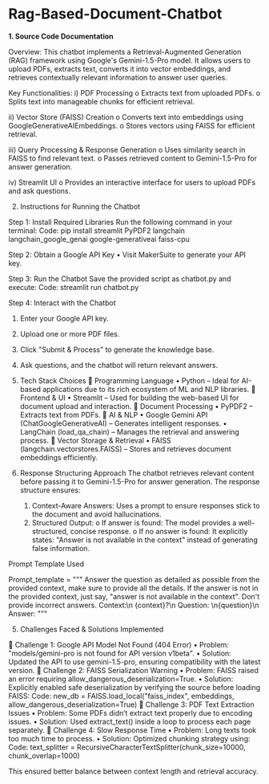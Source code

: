 # Rag-Based-Document-Chatbot

**1. Source Code Documentation**

Overview: 
This chatbot implements a Retrieval-Augmented Generation (RAG) framework using Google's Gemini-1.5-Pro model. It allows users to upload PDFs, extracts text, converts it into vector embeddings, and retrieves contextually relevant information to answer user queries.

Key Functionalities:
i)	PDF Processing
  o	Extracts text from uploaded PDFs.
  o	Splits text into manageable chunks for efficient retrieval.

ii) Vector Store (FAISS) Creation
  o	Converts text into embeddings using GoogleGenerativeAIEmbeddings.
  o	Stores vectors using FAISS for efficient retrieval.

iii) Query Processing & Response Generation
  o	Uses similarity search in FAISS to find relevant text.
  o	Passes retrieved content to Gemini-1.5-Pro for answer generation.

iv) Streamlit UI
  o	Provides an interactive interface for users to upload PDFs and ask questions.

2. Instructions for Running the Chatbot

Step 1: Install Required Libraries
    Run the following command in your terminal:
      Code:  pip install streamlit PyPDF2 langchain langchain_google_genai google-generativeai faiss-cpu

Step 2: Obtain a Google API Key
    •	Visit MakerSuite to generate your API key.

Step 3: Run the Chatbot
    Save the provided script as chatbot.py and execute:
      Code: streamlit run chatbot.py

Step 4: Interact with the Chatbot
  1.	Enter your Google API key.
  2.	Upload one or more PDF files.
  3.	Click "Submit & Process" to generate the knowledge base.
  4.	Ask questions, and the chatbot will return relevant answers.

3. Tech Stack Choices
🔹 Programming Language
    •	Python – Ideal for AI-based applications due to its rich ecosystem of ML and NLP libraries.
🔹 Frontend & UI
    •	Streamlit – Used for building the web-based UI for document upload and interaction.
🔹 Document Processing
    •	PyPDF2 – Extracts text from PDFs.
🔹 AI & NLP
    •	Google Gemini API (ChatGoogleGenerativeAI) – Generates intelligent responses.
    •	LangChain (load_qa_chain) – Manages the retrieval and answering process.
🔹 Vector Storage & Retrieval
    •	FAISS (langchain.vectorstores.FAISS) – Stores and retrieves document embeddings efficiently.

4. Response Structuring Approach
  The chatbot retrieves relevant content before passing it to Gemini-1.5-Pro for answer generation. The response structure ensures:
    1.	Context-Aware Answers: Uses a prompt to ensure responses stick to the document and avoid hallucinations.
    2.	Structured Output:
          o	If answer is found: The model provides a well-structured, concise response.
          o If no answer is found: It explicitly states: "Answer is not available in the context" instead of generating false information.

Prompt Template Used

Prompt_template = """
    Answer the question as detailed as possible from the provided context, make sure to provide all the details. 
    If the answer is not in the provided context, just say, "answer is not available in the context".
    Don't provide incorrect answers.
    Context:\n {context}?\n
    Question: \n{question}\n
    Answer:
"""

5. Challenges Faced & Solutions Implemented
   
🔸 Challenge 1: Google API Model Not Found (404 Error)
      •	Problem: "models/gemini-pro is not found for API version v1beta".
      •	Solution: Updated the API to use gemini-1.5-pro, ensuring compatibility with the latest version.
🔸 Challenge 2: FAISS Serialization Warning
      •	Problem: FAISS raised an error requiring allow_dangerous_deserialization=True.
      •	Solution: Explicitly enabled safe deserialization by verifying the source before loading FAISS:
            Code: new_db = FAISS.load_local("faiss_index", embeddings, allow_dangerous_deserialization=True)
🔸 Challenge 3: PDF Text Extraction Issues
      •	Problem: Some PDFs didn’t extract text properly due to encoding issues.
      •	Solution: Used extract_text() inside a loop to process each page separately.
🔸 Challenge 4: Slow Response Time
      •	Problem: Long texts took too much time to process.
      •	Solution: Optimized chunking strategy using:
          Code: text_splitter = RecursiveCharacterTextSplitter(chunk_size=10000, chunk_overlap=1000)

This ensured better balance between context length and retrieval accuracy.
